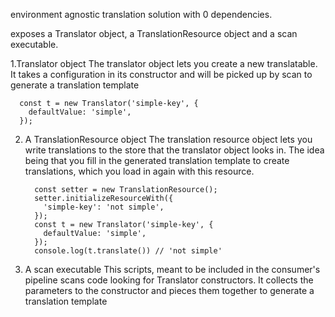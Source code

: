 environment agnostic translation solution with 0 dependencies.

exposes a Translator object, a TranslationResource object and a scan executable.

1.Translator object
  The translator object lets you create a new translatable. It takes a configuration in its constructor and will be picked up by scan to generate a translation template
  ```
    const t = new Translator('simple-key', {
      defaultValue: 'simple',
    });
  ```
2. A TranslationResource object
  The translation resource object lets you write translations to the store that the translator object looks in.
  The idea being that you fill in the generated translation template to create translations, which you load in again with this resource.

    ```
      const setter = new TranslationResource();
      setter.initializeResourceWith({
        'simple-key': 'not simple',
      });
      const t = new Translator('simple-key', {
        defaultValue: 'simple',
      });
      console.log(t.translate()) // 'not simple'
    ```
4. A scan executable
  This scripts, meant to be included in the consumer's pipeline scans code looking for Translator constructors.
  It collects the parameters to the constructor and pieces them together to generate a translation template 
   

